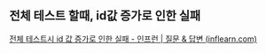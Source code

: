 ## 전체 테스트 할때, id값 증가로 인한 실패
[전체 테스트시 id 값 증가로 인한 실패 - 인프런 | 질문 & 답변 (inflearn.com)](https://www.inflearn.com/questions/654333/%EC%A0%84%EC%B2%B4-%ED%85%8C%EC%8A%A4%ED%8A%B8%EC%8B%9C-id-%EA%B0%92-%EC%A6%9D%EA%B0%80%EB%A1%9C-%EC%9D%B8%ED%95%9C-%EC%8B%A4%ED%8C%A8)